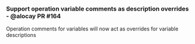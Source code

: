 ### Support operation variable comments as description overrides - @alocay PR #164

Operation comments for variables will now act as overrides for variable descriptions
